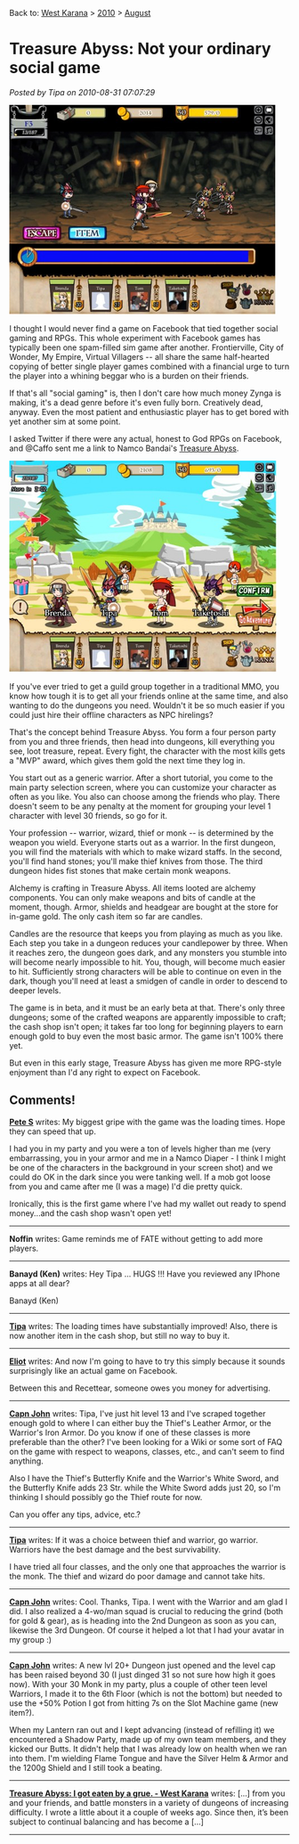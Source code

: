Back to: [West Karana](/posts/westkarana.md) > [2010](/posts/2010/westkarana.md) > [August](./westkarana.md)
# Treasure Abyss: Not your ordinary social game

*Posted by Tipa on 2010-08-31 07:07:29*

[![](../../../uploads/2010/08/Fullscreen-capture-8302010-63135-PM-480x376.jpg "Dungeon crawling")](../../../uploads/2010/08/Fullscreen-capture-8302010-63135-PM.jpg)

I thought I would never find a game on Facebook that tied together social gaming and RPGs. This whole experiment with Facebook games has typically been one spam-filled sim game after another. Frontierville, City of Wonder, My Empire, Virtual Villagers -- all share the same half-hearted copying of better single player games combined with a financial urge to turn the player into a whining beggar who is a burden on their friends.

If that's all "social gaming" is, then I don't care how much money Zynga is making, it's a dead genre before it's even fully born. Creatively dead, anyway. Even the most patient and enthusiastic player has to get bored with yet another sim at some point.

I asked Twitter if there were any actual, honest to God RPGs on Facebook, and @Caffo sent me a link to Namco Bandai's [Treasure Abyss](http://www.facebook.com/apps/application.php?id=110417579004579).

[![](../../../uploads/2010/08/Fullscreen-capture-8302010-74522-PM-480x380.jpg "Party selection")](../../../uploads/2010/08/Fullscreen-capture-8302010-74522-PM.jpg)

If you've ever tried to get a guild group together in a traditional MMO, you know how tough it is to get all your friends online at the same time, and also wanting to do the dungeons you need. Wouldn't it be so much easier if you could just hire their offline characters as NPC hirelings?

That's the concept behind Treasure Abyss. You form a four person party from you and three friends, then head into dungeons, kill everything you see, loot treasure, repeat. Every fight, the character with the most kills gets a "MVP" award, which gives them gold the next time they log in.

You start out as a generic warrior. After a short tutorial, you come to the main party selection screen, where you can customize your character as often as you like. You also can choose among the friends who play. There doesn't seem to be any penalty at the moment for grouping your level 1 character with level 30 friends, so go for it.

Your profession -- warrior, wizard, thief or monk -- is determined by the weapon you wield. Everyone starts out as a warrior. In the first dungeon, you will find the materials with which to make wizard staffs. In the second, you'll find hand stones; you'll make thief knives from those. The third dungeon hides fist stones that make certain monk weapons.

Alchemy is crafting in Treasure Abyss. All items looted are alchemy components. You can only make weapons and bits of candle at the moment, though. Armor, shields and headgear are bought at the store for in-game gold. The only cash item so far are candles.

Candles are the resource that keeps you from playing as much as you like. Each step you take in a dungeon reduces your candlepower by three. When it reaches zero, the dungeon goes dark, and any monsters you stumble into will become nearly impossible to hit. You, though, will become much easier to hit. Sufficiently strong characters will be able to continue on even in the dark, though you'll need at least a smidgen of candle in order to descend to deeper levels.

The game is in beta, and it must be an early beta at that. There's only three dungeons; some of the crafted weapons are apparently impossible to craft; the cash shop isn't open; it takes far too long for beginning players to earn enough gold to buy even the most basic armor. The game isn't 100% there yet.

But even in this early stage, Treasure Abyss has given me more RPG-style enjoyment than I'd any right to expect on Facebook.

## Comments!

**[Pete S](http://dragonchasers.com)** writes: My biggest gripe with the game was the loading times. Hope they can speed that up.

I had you in my party and you were a ton of levels higher than me (very embarrassing, you in your armor and me in a Namco Diaper - I think I might be one of the characters in the background in your screen shot) and we could do OK in the dark since you were tanking well. If a mob got loose from you and came after me (I was a mage) I'd die pretty quick.

Ironically, this is the first game where I've had my wallet out ready to spend money...and the cash shop wasn't open yet!

---

**Noffin** writes: Game reminds me of FATE without getting to add more players.

---

**Banayd (Ken)** writes: Hey Tipa ... HUGS !!!
Have you reviewed any IPhone apps at all dear?

Banayd (Ken)

---

**[Tipa](https://chasingdings.com)** writes: The loading times have substantially improved! Also, there is now another item in the cash shop, but still no way to buy it.

---

**[Eliot](http://www.massively.com/bloggers/eliot-lefebvre)** writes: And now I'm going to have to try this simply because it sounds surprisingly like an actual game on Facebook.

Between this and Recettear, someone owes you money for advertising.

---

**[Capn John](http://capnjohnsblog.blogspot.com/)** writes: Tipa, I've just hit level 13 and I've scraped together enough gold to where I can either buy the Thief's Leather Armor, or the Warrior's Iron Armor. Do you know if one of these classes is more preferable than the other? I've been looking for a Wiki or some sort of FAQ on the game with respect to weapons, classes, etc., and can't seem to find anything. 

Also I have the Thief's Butterfly Knife and the Warrior's White Sword, and the Butterfly Knife adds 23 Str. while the White Sword adds just 20, so I'm thinking I should possibly go the Thief route for now.

Can you offer any tips, advice, etc.?

---

**[Tipa](https://chasingdings.com)** writes: If it was a choice between thief and warrior, go warrior. Warriors have the best damage and the best survivability.

I have tried all four classes, and the only one that approaches the warrior is the monk. The thief and wizard do poor damage and cannot take hits.

---

**[Capn John](http://capnjohnsblog.blogspot.com/)** writes: Cool. Thanks, Tipa. I went with the Warrior and am glad I did. I also realized a 4-wo/man squad is crucial to reducing the grind (both for gold & gear), as is heading into the 2nd Dungeon as soon as you can, likewise the 3rd Dungeon. Of course it helped a lot that I had your avatar in my group :)

---

**[Capn John](http://capnjohnsblog.blogspot.com/)** writes: A new lvl 20+ Dungeon just opened and the level cap has been raised beyond 30 (I just dinged 31 so not sure how high it goes now). With your 30 Monk in my party, plus a couple of other teen level Warriors, I made it to the 6th Floor (which is not the bottom) but needed to use the +50% Potion I got from hitting 7s on the Slot Machine game (new item?). 

When my Lantern ran out and I kept advancing (instead of refilling it) we encountered a Shadow Party, made up of my own team members, and they kicked our Butts. It didn't help that I was already low on health when we ran into them. I'm wielding Flame Tongue and have the Silver Helm & Armor and the 1200g Shield and I still took a beating.

---

**[Treasure Abyss: I got eaten by a grue. - West Karana](https://chasingdings.com/index.php/2010/09/11/treasure-abyss-i-got-eaten-by-a-grue/)** writes: [...] from you and your friends, and battle monsters in a variety of dungeons of increasing difficulty. I wrote a little about it a couple of weeks ago. Since then, it’s been subject to continual balancing and has become a [...]

---

